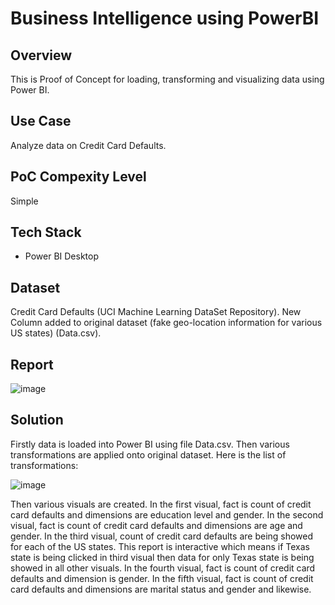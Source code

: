 # Business Intelligence using PowerBI

## Overview 

This is Proof of Concept for loading, transforming and visualizing data using Power BI.

## Use Case 

Analyze data on Credit Card Defaults.

## PoC Compexity Level

Simple

## Tech Stack

- Power BI Desktop

## Dataset

Credit Card Defaults (UCI Machine Learning DataSet Repository). New Column added to original dataset (fake geo-location information for various US states) (Data.csv).

## Report

![image](https://github.com/user-attachments/assets/2b15d145-a7ff-46fc-9ced-457cdeb90bd6)

## Solution

Firstly data is loaded into Power BI using file Data.csv. Then various transformations are applied onto original dataset. Here is the list of transformations:

![image](https://github.com/user-attachments/assets/7488ee0b-b822-41e9-91d0-0b241d49b2f1)

Then various visuals are created. In the first visual, fact is count of credit card defaults and dimensions are education level and gender. In the second visual, fact is count of credit card defaults and dimensions are age and gender. In the third visual, count of credit card defaults are being showed for each of the US states. This report is interactive which means if Texas state is being clicked in third visual then data for only Texas state is being showed in all other visuals. In the fourth visual, fact is count of credit card defaults and dimension is gender. In the fifth visual, fact is count of credit card defaults and dimensions are marital status and gender and likewise.


